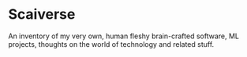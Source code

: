 # Scaiverse

An inventory of my very own, human fleshy brain-crafted software, ML projects, thoughts on the world of technology and related stuff.
